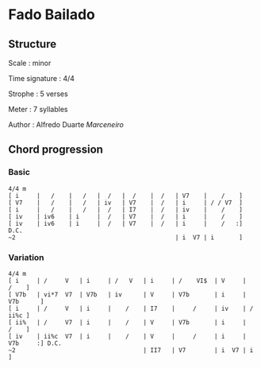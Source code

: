 # Fado Bailado

## Structure

Scale
:   minor

Time signature
:   4/4

Strophe
:   5 verses

Meter
:   7 syllables

Author
:   Alfredo Duarte _Marceneiro_

## Chord progression

### Basic

```
4/4 m
[ i     |   /    |   /   |  /   |  /    |  /   | V7    |    /    ]
[ V7    |   /    |   /   | iv   | V7    |  /   | i     | / / V7  ]
[ i     |   /    |   /   |  /   | I7    |  /   | iv    |    /    ]
[ iv    | iv6    | i     |  /   | V7    |  /   | i     |    /    ]
[ iv    | iv6    | i     |  /   | V7    |  /   | i     |    /   :] D.C.
~2                                             | i  V7 | i       ]
```

### Variation

```
4/4 m
[ i     | /     V   | i     | /   V   | i     | /    VI$  | V     |     /    ]
[ V7b   | vi*7  V7  | V7b   | iv      | V     | V7b       | i     | V7b      ]
[ i     | /     V   | i     |    /    | I7    |     /     | iv    | /   ii%c ]
[ ii%   | /     V7  | i     |    /    | V     | V7b       | i     |     /    ]
[ iv    | ii%c  V7  | i     |    /    | V     |     /     | i     | V7b     :] D.C.
~2                                    | II7   | V7        | i  V7 | i        ]
```

<!--
vim:syntax=markdown:sw=4:ts=4:et
-->
